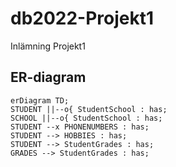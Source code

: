 # db2022-Projekt1
Inlämning Projekt1

## ER-diagram
```mermaid
erDiagram TD;
STUDENT ||--o{ StudentSchool : has;
SCHOOL ||--o{ StudentSchool : has;
STUDENT --x PHONENUMBERS : has;
STUDENT --> HOBBIES : has;
STUDENT --> StudentGrades : has;
GRADES --> StudentGrades : has;
```

